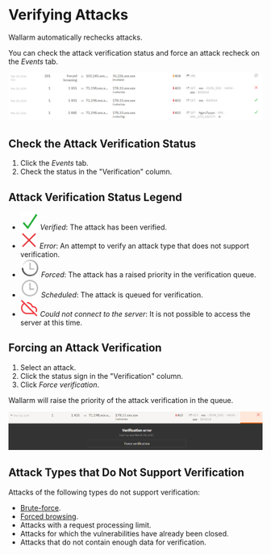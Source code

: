 [img-verification-statuses]:    ../../images/user-guides/events/attack-verification-statuses.png
[img-verify-attack]:            ../../images/user-guides/events/verify-attack.png
[img-verified-icon]:            ../../images/user-guides/events/verified.png#mini
[img-error-icon]:               ../../images/user-guides/events/error.png#mini
[img-forced-icon]:              ../../images/user-guides/events/forced.png#mini
[img-sheduled-icon]:            ../../images/user-guides/events/sheduled.png#mini
[img-cloud-icon]:           ../../images/user-guides/events/cloud.png#mini

[al-brute-force-attack]:      ../../attacks-vulns-list.md#bruteforce-attack
[al-forced-browsing]:         ../../attacks-vulns-list.md#forced-browsing

# Verifying Attacks

Wallarm automatically rechecks attacks.

You can check the attack verification status and force an attack recheck on the *Events* tab.

![!Attacks with various verification statuses][img-verification-statuses]

## Check the Attack Verification Status

1. Click the *Events* tab.
2. Check the status in the "Verification" column.

## Attack Verification Status Legend

* ![!Verified][img-verified-icon] *Verified*: The attack has been verified.
* ![!Error][img-error-icon] *Error*: An attempt to verify an attack type that does not support verification.
* ![!Forced][img-forced-icon] *Forced*: The attack has a raised priority in the verification queue.
* ![!Sheduled][img-sheduled-icon] *Scheduled*: The attack is queued for verification.
* ![!Could not connect][img-cloud-icon] *Could not connect to the server*: It is not possible to access the server at this time.

## Forcing an Attack Verification

1. Select an attack.
2. Click the status sign in the "Verification" column.
3. Click *Force verification*.

Wallarm will raise the priority of the attack verification in the queue.

![!Attacks verification][img-verify-attack]

## Attack Types that Do Not Support Verification

Attacks of the following types do not support verification:
* [Brute-force][al-brute-force-attack].
* [Forced browsing][al-forced-browsing].
* Attacks with a request processing limit.
* Attacks for which the vulnerabilities have already been closed.
* Attacks that do not contain enough data for verification.
